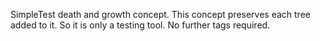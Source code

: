 

SimpleTest death and growth concept. This concept preserves each tree added to it. So it is only a testing tool. No further tags required.




